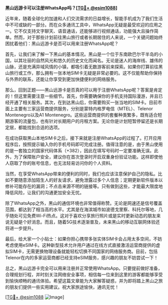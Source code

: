**黑山远游卡可以注册WhatsApp吗？[[TG💪+ @esim1088](https://t.me/s/esim1088)]**

近年来，随着全球化的加速和人们交流需求的日益增长，智能手机成为了我们生活中不可或缺的一部分。而在众多通讯工具中，WhatsApp无疑是最受欢迎的应用之一。它不仅支持文字聊天、语音通话，还能够进行视频通话，功能强大且操作简单。然而，对于那些计划前往黑山旅行或者长期居住的人来说，一个关键问题始终困扰着他们：黑山远游卡是否可以用来注册WhatsApp呢？

首先，让我们来了解一下黑山的基本情况。黑山是一个位于东南欧巴尔干半岛的小国，以其壮丽的自然风光和悠久的历史文化而闻名。无论是迷人的海岸线、雄伟的山脉，还是充满异域风情的小镇，都吸引着无数游客前来探索。如果你打算前往黑山旅行或工作，那么拥有一张本地SIM卡无疑是非常必要的。这不仅能帮助你保持与外界的联系，还能让你享受到更加快捷便利的网络服务。

那么，回到正题——黑山远游卡是否真的可以用于注册WhatsApp呢？答案是肯定的！但这里需要注意一些细节。首先，你需要确保你的手机支持国际漫游，并且已经开通了相关服务。其次，在到达黑山后，你需要购买一张当地的SIM卡。目前市面上主要有三家运营商提供服务，分别是蒙特内格罗电信（MTEL）、Telenor Montenegro以及A1 Montenegro。这些运营商提供的套餐种类繁多，既有适合短期游客的流量包，也有针对长期用户的月租方案。无论你是计划短暂停留还是长期定居，都能找到合适的选项。

在成功获取黑山本地SIM卡之后，接下来就是注册WhatsApp的过程了。打开应用程序后，按照提示输入你的手机号码即可完成注册。值得注意的是，由于黑山使用的是一套独立的国家代码体系（+382），因此在填写号码时一定要准确无误。此外，为了保障账户安全，建议你在首次登录时开启双重身份验证功能。这样即使他人窃取了你的账号信息，也无法轻易访问你的个人资料。

当然，在享受WhatsApp带来的便利的同时，我们也应该注意保护自己的隐私。比如不要随意添加陌生人的好友请求，避免泄露过多个人信息；定期更新软件版本以修补可能存在的漏洞；不点击来源不明的链接等。只有做到这些，才能最大限度地降低风险，让我们的沟通更加安全无忧。

除了WhatsApp之外，黑山的通信环境也非常值得称赞。无论是网速还是信号覆盖范围，都达到了相当高的水平。尤其是在海滨城市如波德戈里察、科托尔等地，几乎随处可见免费Wi-Fi热点。这对于喜欢分享旅行照片或是实时更新动态的朋友来说无疑是个好消息。而且，随着5G技术逐渐普及，未来黑山的移动互联网体验还将进一步提升。

最后，给大家一个小贴士：如果你担心携带多张实体SIM卡会占用太多空间，不妨考虑使用eSIM卡。这种新型技术允许用户通过在线方式直接激活运营商提供的虚拟SIM卡，无需更换物理设备就能轻松切换不同国家的网络服务商。目前，包括Telenor在内的多家运营商都已经支持eSIM服务，感兴趣的朋友不妨尝试一下！

总之，黑山远游卡完全可以用来注册并正常使用WhatsApp。只要提前做好准备，合理规划行程，并时刻关注网络安全事项，相信每一位来到这里的游客都能够享受到愉快顺畅的通讯体验。希望这篇文章能为大家解答疑惑，并为即将踏上黑山之旅的朋友们提供一些实用建议。祝大家旅途愉快，通讯无忧！

[[TG💪+ @esim1088](https://t.me/s/esim1088) ![Image](https://i.postimg.cc/4NQfJmqS/Snipaste-2025-05-13-00-14-12.png)]